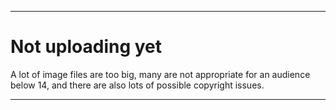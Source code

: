 
***

# Not uploading yet

A lot of image files are too big, many are not appropriate for an audience below 14, and there are also lots of possible copyright issues.

***
